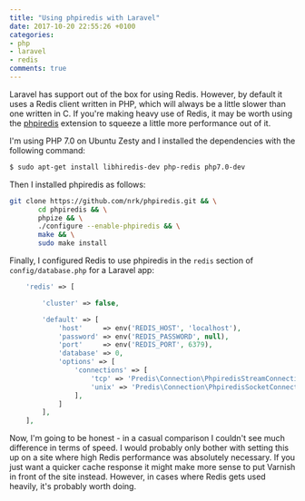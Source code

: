 ```yaml
---
title: "Using phpiredis with Laravel"
date: 2017-10-20 22:55:26 +0100
categories:
- php
- laravel
- redis
comments: true
---
```


Laravel has support out of the box for using Redis. However, by default it uses a Redis client written in PHP, which will always be a little slower than one written in C. If you're making heavy use of Redis, it may be worth using the [phpiredis](https://github.com/nrk/phpiredis) extension to squeeze a little more performance out of it.

I'm using PHP 7.0 on Ubuntu Zesty and I installed the dependencies with the following command:

```bash
$ sudo apt-get install libhiredis-dev php-redis php7.0-dev
```

Then I installed phpiredis as follows:

```bash
git clone https://github.com/nrk/phpiredis.git && \
       cd phpiredis && \
       phpize && \
       ./configure --enable-phpiredis && \
       make && \
       sudo make install
```

Finally, I configured Redis to use phpiredis in the `redis` section of `config/database.php` for a Laravel app:

```php
    'redis' => [

        'cluster' => false,

        'default' => [
            'host'     => env('REDIS_HOST', 'localhost'),
            'password' => env('REDIS_PASSWORD', null),
            'port'     => env('REDIS_PORT', 6379),
            'database' => 0,
            'options' => [
                'connections' => [
                    'tcp' => 'Predis\Connection\PhpiredisStreamConnection', // PHP streams
                    'unix' => 'Predis\Connection\PhpiredisSocketConnection', // ext-socket
                ],
            ]
        ],
    ],
```

Now, I'm going to be honest - in a casual comparison I couldn't see much difference in terms of speed. I would probably only bother with setting this up on a site where high Redis performance was absolutely necessary. If you just want a quicker cache response it might make more sense to put Varnish in front of the site instead. However, in cases where Redis gets used heavily, it's probably worth doing.
